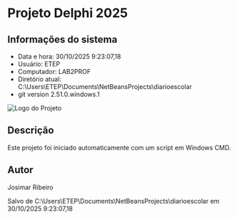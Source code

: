 # Projeto Delphi 2025 
 
## Informações do sistema 
- Data e hora: 30/10/2025  9:23:07,18 
- Usuário: ETEP 
- Computador: LAB2PROF 
- Diretório atual: C:\Users\ETEP\Documents\NetBeansProjects\diarioescolar 
- git version 2.51.0.windows.1 
 
![Logo do Projeto](https://github.com/Prof-Josimar/delphi_aula1/blob/main/logo.bmp) 
 
## Descrição 
Este projeto foi iniciado automaticamente com um script em Windows CMD. 
 
## Autor 
Josimar Ribeiro 
 
Salvo de C:\Users\ETEP\Documents\NetBeansProjects\diarioescolar em 30/10/2025  9:23:07,18 
